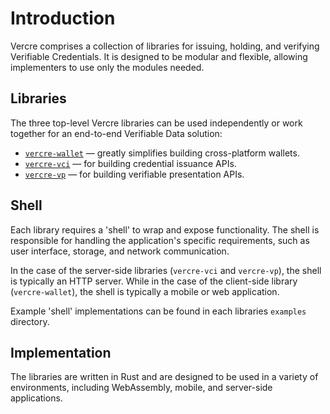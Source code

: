 # Introduction

Vercre comprises a collection of libraries for issuing, holding, and verifying 
Verifiable Credentials. It is designed to be modular and flexible, allowing 
implementers to use only the modules needed.

## Libraries

The three top-level Vercre libraries can be used independently or work together for an
end-to-end Verifiable Data solution:

- [`vercre-wallet`] — greatly simplifies building cross-platform wallets.
- [`vercre-vci`] — for building credential issuance APIs.
- [`vercre-vp`] — for building verifiable presentation APIs.

[`vercre-wallet`]: https://github.com/vercre/vercre/tree/main/vercre-wallet
[`vercre-vci`]: https://github.com/vercre/vercre/tree/main/vercre-vci
[`vercre-vp`]: https://github.com/vercre/vercre/tree/main/vercre-vp

## Shell

Each library requires a 'shell' to wrap and expose functionality. The shell is 
responsible for handling the application's specific requirements, such as user 
interface, storage, and network communication.

In the case of the server-side libraries (`vercre-vci` and `vercre-vp`), the shell is
typically an HTTP server. While in the case of the client-side library 
(`vercre-wallet`), the shell is typically a mobile or web application.

Example 'shell' implementations can be found in each libraries `examples` directory.

## Implementation

The libraries are written in Rust and are designed to be used in a variety of 
environments, including WebAssembly, mobile, and server-side applications.
